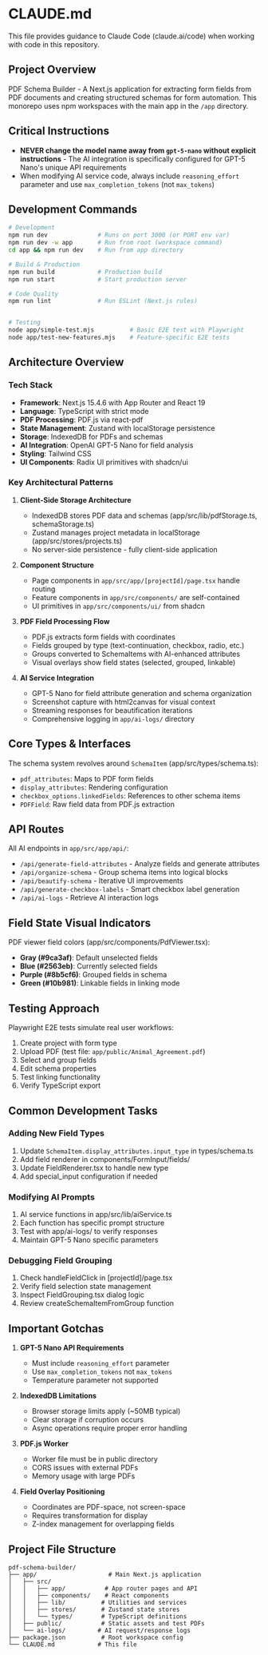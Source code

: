 # CLAUDE.md

This file provides guidance to Claude Code (claude.ai/code) when working with code in this repository.

## Project Overview

PDF Schema Builder - A Next.js application for extracting form fields from PDF documents and creating structured schemas for form automation. This monorepo uses npm workspaces with the main app in the `/app` directory.

## Critical Instructions

- **NEVER change the model name away from `gpt-5-nano` without explicit instructions** - The AI integration is specifically configured for GPT-5 Nano's unique API requirements
- When modifying AI service code, always include `reasoning_effort` parameter and use `max_completion_tokens` (not `max_tokens`)

## Development Commands

```bash
# Development
npm run dev              # Runs on port 3000 (or PORT env var)
npm run dev -w app       # Run from root (workspace command)
cd app && npm run dev    # Run from app directory

# Build & Production
npm run build            # Production build
npm run start            # Start production server

# Code Quality
npm run lint             # Run ESLint (Next.js rules)


# Testing
node app/simple-test.mjs          # Basic E2E test with Playwright
node app/test-new-features.mjs    # Feature-specific E2E tests
```

## Architecture Overview

### Tech Stack
- **Framework**: Next.js 15.4.6 with App Router and React 19
- **Language**: TypeScript with strict mode
- **PDF Processing**: PDF.js via react-pdf
- **State Management**: Zustand with localStorage persistence
- **Storage**: IndexedDB for PDFs and schemas
- **AI Integration**: OpenAI GPT-5 Nano for field analysis
- **Styling**: Tailwind CSS
- **UI Components**: Radix UI primitives with shadcn/ui

### Key Architectural Patterns

1. **Client-Side Storage Architecture**
   - IndexedDB stores PDF data and schemas (app/src/lib/pdfStorage.ts, schemaStorage.ts)
   - Zustand manages project metadata in localStorage (app/src/stores/projects.ts)
   - No server-side persistence - fully client-side application

2. **Component Structure**
   - Page components in `app/src/app/[projectId]/page.tsx` handle routing
   - Feature components in `app/src/components/` are self-contained
   - UI primitives in `app/src/components/ui/` from shadcn

3. **PDF Field Processing Flow**
   - PDF.js extracts form fields with coordinates
   - Fields grouped by type (text-continuation, checkbox, radio, etc.)
   - Groups converted to SchemaItems with AI-enhanced attributes
   - Visual overlays show field states (selected, grouped, linkable)

4. **AI Service Integration**
   - GPT-5 Nano for field attribute generation and schema organization
   - Screenshot capture with html2canvas for visual context
   - Streaming responses for beautification iterations
   - Comprehensive logging in `app/ai-logs/` directory

## Core Types & Interfaces

The schema system revolves around `SchemaItem` (app/src/types/schema.ts):
- `pdf_attributes`: Maps to PDF form fields
- `display_attributes`: Rendering configuration
- `checkbox_options.linkedFields`: References to other schema items
- `PDFField`: Raw field data from PDF.js extraction

## API Routes

All AI endpoints in `app/src/app/api/`:
- `/api/generate-field-attributes` - Analyze fields and generate attributes
- `/api/organize-schema` - Group schema items into logical blocks
- `/api/beautify-schema` - Iterative UI improvements
- `/api/generate-checkbox-labels` - Smart checkbox label generation
- `/api/ai-logs` - Retrieve AI interaction logs

## Field State Visual Indicators

PDF viewer field colors (app/src/components/PdfViewer.tsx):
- **Gray (#9ca3af)**: Default unselected fields
- **Blue (#2563eb)**: Currently selected fields
- **Purple (#8b5cf6)**: Grouped fields in schema
- **Green (#10b981)**: Linkable fields in linking mode

## Testing Approach

Playwright E2E tests simulate real user workflows:
1. Create project with form type
2. Upload PDF (test file: `app/public/Animal_Agreement.pdf`)
3. Select and group fields
4. Edit schema properties
5. Test linking functionality
6. Verify TypeScript export

## Common Development Tasks

### Adding New Field Types
1. Update `SchemaItem.display_attributes.input_type` in types/schema.ts
2. Add field renderer in components/FormInput/fields/
3. Update FieldRenderer.tsx to handle new type
4. Add special_input configuration if needed

### Modifying AI Prompts
1. AI service functions in app/src/lib/aiService.ts
2. Each function has specific prompt structure
3. Test with app/ai-logs/ to verify responses
4. Maintain GPT-5 Nano specific parameters

### Debugging Field Grouping
1. Check handleFieldClick in [projectId]/page.tsx
2. Verify field selection state management
3. Inspect FieldGrouping.tsx dialog logic
4. Review createSchemaItemFromGroup function

## Important Gotchas

1. **GPT-5 Nano API Requirements**
   - Must include `reasoning_effort` parameter
   - Use `max_completion_tokens` not `max_tokens`
   - Temperature parameter not supported

2. **IndexedDB Limitations**
   - Browser storage limits apply (~50MB typical)
   - Clear storage if corruption occurs
   - Async operations require proper error handling

3. **PDF.js Worker**
   - Worker file must be in public directory
   - CORS issues with external PDFs
   - Memory usage with large PDFs

4. **Field Overlay Positioning**
   - Coordinates are PDF-space, not screen-space
   - Requires transformation for display
   - Z-index management for overlapping fields

## Project File Structure

```
pdf-schema-builder/
├── app/                    # Main Next.js application
│   ├── src/
│   │   ├── app/           # App router pages and API
│   │   ├── components/    # React components
│   │   ├── lib/          # Utilities and services
│   │   ├── stores/       # Zustand state stores
│   │   └── types/        # TypeScript definitions
│   ├── public/           # Static assets and test PDFs
│   └── ai-logs/         # AI request/response logs
├── package.json          # Root workspace config
└── CLAUDE.md            # This file
```